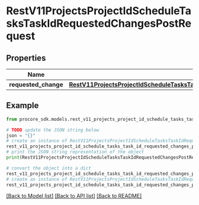 # RestV11ProjectsProjectIdScheduleTasksTaskIdRequestedChangesPostRequest


## Properties

Name | Type | Description | Notes
------------ | ------------- | ------------- | -------------
**requested_change** | [**RestV11ProjectsProjectIdScheduleTasksTaskIdRequestedChangesPostRequestRequestedChange**](RestV11ProjectsProjectIdScheduleTasksTaskIdRequestedChangesPostRequestRequestedChange.md) |  | [optional] 

## Example

```python
from procore_sdk.models.rest_v11_projects_project_id_schedule_tasks_task_id_requested_changes_post_request import RestV11ProjectsProjectIdScheduleTasksTaskIdRequestedChangesPostRequest

# TODO update the JSON string below
json = "{}"
# create an instance of RestV11ProjectsProjectIdScheduleTasksTaskIdRequestedChangesPostRequest from a JSON string
rest_v11_projects_project_id_schedule_tasks_task_id_requested_changes_post_request_instance = RestV11ProjectsProjectIdScheduleTasksTaskIdRequestedChangesPostRequest.from_json(json)
# print the JSON string representation of the object
print(RestV11ProjectsProjectIdScheduleTasksTaskIdRequestedChangesPostRequest.to_json())

# convert the object into a dict
rest_v11_projects_project_id_schedule_tasks_task_id_requested_changes_post_request_dict = rest_v11_projects_project_id_schedule_tasks_task_id_requested_changes_post_request_instance.to_dict()
# create an instance of RestV11ProjectsProjectIdScheduleTasksTaskIdRequestedChangesPostRequest from a dict
rest_v11_projects_project_id_schedule_tasks_task_id_requested_changes_post_request_from_dict = RestV11ProjectsProjectIdScheduleTasksTaskIdRequestedChangesPostRequest.from_dict(rest_v11_projects_project_id_schedule_tasks_task_id_requested_changes_post_request_dict)
```
[[Back to Model list]](../README.md#documentation-for-models) [[Back to API list]](../README.md#documentation-for-api-endpoints) [[Back to README]](../README.md)


